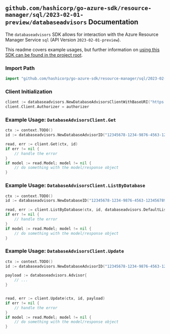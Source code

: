 
## `github.com/hashicorp/go-azure-sdk/resource-manager/sql/2023-02-01-preview/databaseadvisors` Documentation

The `databaseadvisors` SDK allows for interaction with the Azure Resource Manager Service `sql` (API Version `2023-02-01-preview`).

This readme covers example usages, but further information on [using this SDK can be found in the project root](https://github.com/hashicorp/go-azure-sdk/tree/main/docs).

### Import Path

```go
import "github.com/hashicorp/go-azure-sdk/resource-manager/sql/2023-02-01-preview/databaseadvisors"
```


### Client Initialization

```go
client := databaseadvisors.NewDatabaseAdvisorsClientWithBaseURI("https://management.azure.com")
client.Client.Authorizer = authorizer
```


### Example Usage: `DatabaseAdvisorsClient.Get`

```go
ctx := context.TODO()
id := databaseadvisors.NewDatabaseAdvisorID("12345678-1234-9876-4563-123456789012", "example-resource-group", "serverValue", "databaseValue", "advisorValue")

read, err := client.Get(ctx, id)
if err != nil {
	// handle the error
}
if model := read.Model; model != nil {
	// do something with the model/response object
}
```


### Example Usage: `DatabaseAdvisorsClient.ListByDatabase`

```go
ctx := context.TODO()
id := databaseadvisors.NewDatabaseID("12345678-1234-9876-4563-123456789012", "example-resource-group", "serverValue", "databaseValue")

read, err := client.ListByDatabase(ctx, id, databaseadvisors.DefaultListByDatabaseOperationOptions())
if err != nil {
	// handle the error
}
if model := read.Model; model != nil {
	// do something with the model/response object
}
```


### Example Usage: `DatabaseAdvisorsClient.Update`

```go
ctx := context.TODO()
id := databaseadvisors.NewDatabaseAdvisorID("12345678-1234-9876-4563-123456789012", "example-resource-group", "serverValue", "databaseValue", "advisorValue")

payload := databaseadvisors.Advisor{
	// ...
}


read, err := client.Update(ctx, id, payload)
if err != nil {
	// handle the error
}
if model := read.Model; model != nil {
	// do something with the model/response object
}
```
